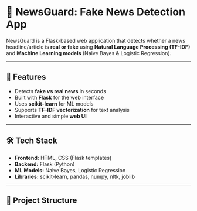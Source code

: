 # 📰 NewsGuard: Fake News Detection App  

NewsGuard is a Flask-based web application that detects whether a news headline/article is **real or fake** using **Natural Language Processing (TF-IDF)** and **Machine Learning models** (Naive Bayes & Logistic Regression).  

---

## 🚀 Features
- Detects **fake vs real news** in seconds  
- Built with **Flask** for the web interface  
- Uses **scikit-learn** for ML models  
- Supports **TF-IDF vectorization** for text analysis  
- Interactive and simple **web UI**  

---

## 🛠️ Tech Stack
- **Frontend:** HTML, CSS (Flask templates)  
- **Backend:** Flask (Python)  
- **ML Models:** Naive Bayes, Logistic Regression  
- **Libraries:** scikit-learn, pandas, numpy, nltk, joblib  

---

## 📂 Project Structure
